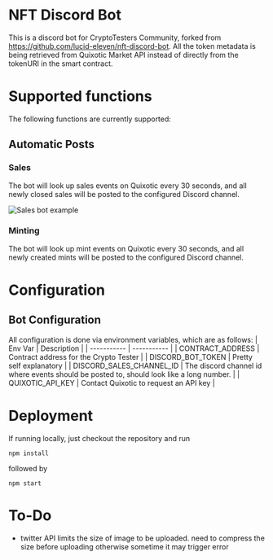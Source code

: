 # NFT Discord Bot
This is a discord bot for CryptoTesters Community, forked from https://github.com/lucid-eleven/nft-discord-bot. 
All the token metadata is being retrieved from Quixotic Market API instead of directly from the tokenURI in the smart contract.

# Supported functions
The following functions are currently supported:

## Automatic Posts
### **Sales**
The bot will look up sales events on Quixotic every 30 seconds, and all newly closed sales will be posted to the configured Discord channel.

![Sales bot example](https://i.imgur.com/RkTzrAW.png)

### **Minting**
The bot will look up mint events on Quixotic every 30 seconds, and all newly created mints will be posted to the configured Discord channel.

# Configuration

## Bot Configuration

All configuration is done via environment variables, which are as follows:
| Env Var      | Description |
| ----------- | ----------- |
| CONTRACT_ADDRESS      | Contract address for the Crypto Tester       |
| DISCORD_BOT_TOKEN   | Pretty self explanatory        |
| DISCORD_SALES_CHANNEL_ID   | The discord channel id where events should be posted to, should look like a long number. |
| QUIXOTIC_API_KEY | Contact Quixotic to request an API key |

# Deployment
If running locally, just checkout the repository and run
  
`npm install`

followed by

`npm start`

# To-Do
- twitter API limits the size of image to be uploaded. need to compress the size before uploading otherwise sometime it may trigger error